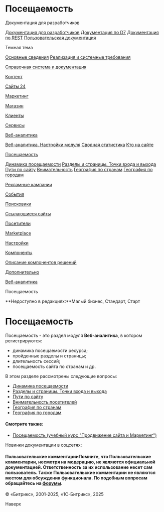 # Посещаемость

Документация для разработчиков

[Документация для разработчиков](https://dev.1c-bitrix.ru/api_help/)
[Документация по D7](https://dev.1c-bitrix.ru/api_d7/)
[Документация по REST](https://dev.1c-bitrix.ru/rest_help/)
[Пользовательская документация](https://dev.1c-bitrix.ru/user_help/)

Темная тема

[Основные сведения](/user_help/index.php)
[Реализация и системные требования](/user_help/reqintro.php)

[Справочная система и документация](/user_help/help/index.php)

[Контент](/user_help/content/index.php)

[Сайты 24](/user_help/sites24/index.php)

[Маркетинг](/user_help/marketing/index.php)

[Магазин](/user_help/store/index.php)

[Клиенты](/user_help/clients/index.php)

[Сервисы](/user_help/service/index.php)

[Веб-аналитика](/user_help/statistic/index.php)

[Веб-аналитика. Настройки модуля](/user_help/statistic/settings_va.php)
[Сводная статистика](/user_help/statistic/stat_list.php)
[Кто на сайте](/user_help/statistic/users_online.php)

[Посещаемость](/user_help/statistic/site_traffic/index.php)

[Динамика посещаемости](/user_help/statistic/site_traffic/traffic.php)
[Разделы и страницы. Точки входа и выхода](/user_help/statistic/site_traffic/visit_section_list.php)
[Пути по сайту](/user_help/statistic/site_traffic/path_list.php)
[Внимательность](/user_help/statistic/site_traffic/attentiveness_list.php)
[География по странам](/user_help/statistic/site_traffic/country_list.php)
[География по городам](/user_help/statistic/site_traffic/city_list.php)

[Рекламные кампании](/user_help/statistic/advertising_campaigns/index.php)

[События](/user_help/statistic/events/index.php)

[Поисковики](/user_help/statistic/search_engines/index.php)

[Ссылающиеся сайты](/user_help/statistic/referer_sites/index.php)

[Посетители](/user_help/statistic/visitors/index.php)

[Marketplace](/user_help/marketplace/index.php)

[Настройки](/user_help/settings/index.php)

[Компоненты](/user_help/components/index.php)

[Описание компонентов решений](/user_help/description_decisions/index.php)

[Дополнительно](/user_help/additional/index.php)

[Веб-аналитика](/user_help/statistic/index.php)

Посещаемость

**Недоступно в редакциях:**Малый бизнес, Стандарт, Старт

# Посещаемость

Посещаемость - это раздел модуля **Веб-аналитика**, в котором регистрируются:

* динамика посещаемости ресурса;
* пройденные разделы и страницы;
* длительность сессий;
* посещаемость сайта по странам и др.

В этом разделе рассмотрены следующие вопросы:

* [Динамика посещаемости](/user_help/statistic/site_traffic/traffic.php)
* [Разделы и страницы. Точки входа и выхода](/user_help/statistic/site_traffic/visit_section_list.php)
* [Пути по сайту](/user_help/statistic/site_traffic/path_list.php)
* [Внимательность посетителей](/user_help/statistic/site_traffic/attentiveness_list.php)
* [География по странам](/user_help/statistic/site_traffic/country_list.php)
* [География по городам](/user_help/statistic/site_traffic/city_list.php)

#### Смотрите также:

* [Посещаемость (учебный курс "Продвижение сайта и Маркетинг")](https://dev.1c-bitrix.ru/learning/course/index.php?COURSE_ID=139&CHAPTER_ID=04569)

Новинки документации в соцсетях:

#### Пользовательские комментарииПомните, что Пользовательские комментарии, несмотря на модерацию, не являются официальной документацией. Ответственность за их использование несет сам пользователь. Также Пользовательские комментарии не являются местом для обсуждения функционала. По подобным вопросам обращайтесь на [форумы](http://dev.1c-bitrix.ru/community/forums/group1/).

© «Битрикс», 2001-2025, «1С-Битрикс», 2025

Наверх